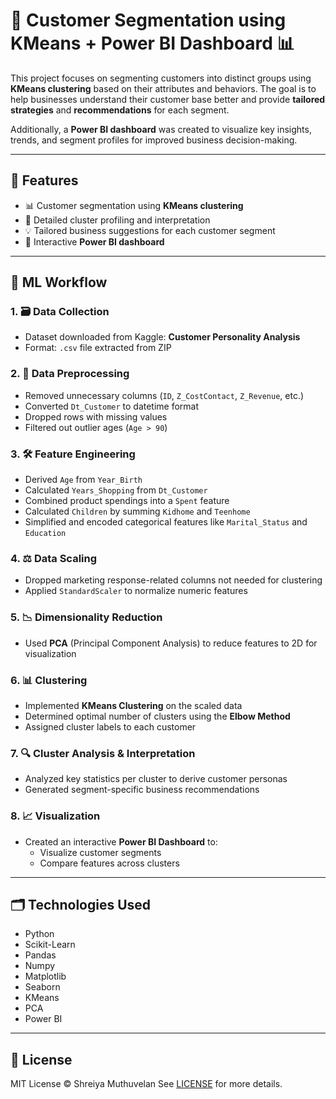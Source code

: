 # 👥 Customer Segmentation using KMeans + Power BI Dashboard 📊

This project focuses on segmenting customers into distinct groups using **KMeans clustering** based on their attributes and behaviors. The goal is to help businesses understand their customer base better and provide **tailored strategies** and **recommendations** for each segment.

Additionally, a **Power BI dashboard** was created to visualize key insights, trends, and segment profiles for improved business decision-making.

---

## 📌 Features
  
- 📊 Customer segmentation using **KMeans clustering**  
- 🧩 Detailed cluster profiling and interpretation  
- 💡 Tailored business suggestions for each customer segment  
- 🧠 Interactive **Power BI dashboard** 

---

## 🧠 ML Workflow

### 1. 🗃️ Data Collection
- Dataset downloaded from Kaggle: **Customer Personality Analysis**
- Format: `.csv` file extracted from ZIP

### 2. 🧹 Data Preprocessing
- Removed unnecessary columns (`ID`, `Z_CostContact`, `Z_Revenue`, etc.)
- Converted `Dt_Customer` to datetime format
- Dropped rows with missing values
- Filtered out outlier ages (`Age > 90`)

### 3. 🛠️ Feature Engineering
- Derived `Age` from `Year_Birth`
- Calculated `Years_Shopping` from `Dt_Customer`
- Combined product spendings into a `Spent` feature
- Calculated `Children` by summing `Kidhome` and `Teenhome`
- Simplified and encoded categorical features like `Marital_Status` and `Education`

### 4. ⚖️ Data Scaling
- Dropped marketing response-related columns not needed for clustering
- Applied `StandardScaler` to normalize numeric features

### 5. 📉 Dimensionality Reduction
- Used **PCA** (Principal Component Analysis) to reduce features to 2D for visualization

### 6. 📊 Clustering
- Implemented **KMeans Clustering** on the scaled data
- Determined optimal number of clusters using the **Elbow Method**
- Assigned cluster labels to each customer

### 7. 🔍 Cluster Analysis & Interpretation
- Analyzed key statistics per cluster to derive customer personas
- Generated segment-specific business recommendations

### 8. 📈 Visualization
- Created an interactive **Power BI Dashboard** to:
  - Visualize customer segments
  - Compare features across clusters

---

## 🗂️ Technologies Used
- Python
- Scikit-Learn
- Pandas
- Numpy
- Matplotlib
- Seaborn
- KMeans
- PCA
- Power BI

---
## 🪪 License
MIT License © Shreiya Muthuvelan See [LICENSE](LICENSE) for more details.
